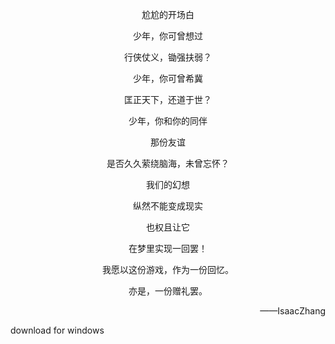 
<p align = "center">尬尬的开场白</p>


<p align = "center">少年，你可曾想过</p>

<p align = "center">行侠仗义，锄强扶弱？</p>

<p align = "center">少年，你可曾希冀</p>

<p align = "center">匡正天下，还道于世？</p>

<p align = "center">少年，你和你的同伴</p>

<p align = "center">那份友谊</p>

<p align = "center">是否久久萦绕脑海，未曾忘怀？</p>

<p align = "center">我们的幻想</p>

<p align = "center">纵然不能变成现实</p>

<p align = "center">也权且让它</p>

<p align = "center">在梦里实现一回罢！</p>

<p align = "center">我愿以这份游戏，作为一份回忆。</p>

<p align = "center">亦是，一份赠礼罢。</p>


<p align = "right">——IsaacZhang</p>

<p href="https://github.com/uda97/-/releases/download/v0.1/fzStory.exe">download for windows</p>
